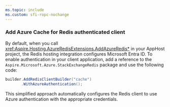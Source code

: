 ```yaml
---
ms.topic: include
ms.custom: sfi-ropc-nochange
---
```


### Add Azure Cache for Redis authenticated client

By default, when you call <xref:Aspire.Hosting.AzureRedisExtensions.AddAzureRedis*> in your AppHost project, the Redis hosting integration configures Microsoft Entra ID. To enable authentication in your client application, add a reference to the `Aspire.Microsoft.Azure.StackExchangeRedis` package and use the following code:

```csharp
builder.AddRedisClientBuilder("cache")
       .WithAzureAuthentication();
```

This simplified approach automatically configures the Redis client to use Azure authentication with the appropriate credentials.
